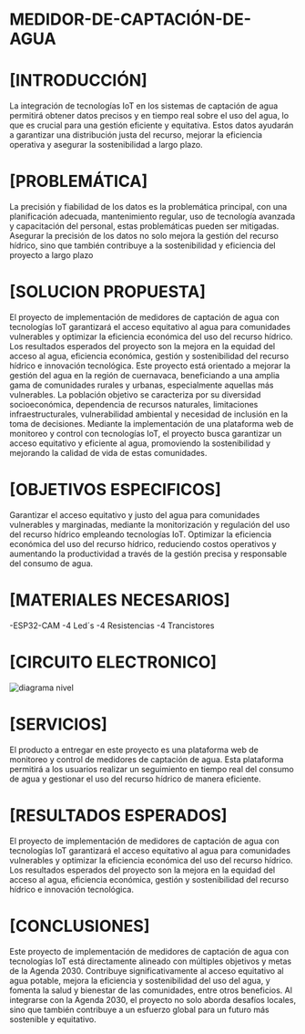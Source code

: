 # MEDIDOR-DE-CAPTACIÓN-DE-AGUA
# [INTRODUCCIÓN]

La integración de tecnologías IoT en los sistemas de captación de agua permitirá obtener datos precisos y en tiempo real sobre el uso del agua, lo que es crucial para una gestión eficiente y equitativa. Estos datos ayudarán a garantizar una distribución justa del recurso, mejorar la eficiencia operativa y asegurar la sostenibilidad a largo plazo.

# [PROBLEMÁTICA]

La precisión y fiabilidad de los datos es la problemática principal, con una planificación adecuada, mantenimiento regular, uso de tecnología avanzada y capacitación del personal, estas problemáticas pueden ser mitigadas. Asegurar la precisión de los datos no solo mejora la gestión del recurso hídrico, sino que también contribuye a la sostenibilidad y eficiencia del proyecto a largo plazo

# [SOLUCION PROPUESTA]

El proyecto de implementación de medidores de captación de agua con tecnologías IoT garantizará el acceso equitativo al agua para comunidades vulnerables y optimizar la eficiencia económica del uso del recurso hídrico. Los resultados esperados del proyecto son la mejora en la equidad del acceso al agua, eficiencia económica, gestión y sostenibilidad del recurso hídrico e innovación tecnológica.
Este proyecto está orientado a mejorar la gestión del agua en la región de cuernavaca, beneficiando a una amplia gama de comunidades rurales y urbanas, especialmente aquellas más vulnerables. La población objetivo se caracteriza por su diversidad socioeconómica, dependencia de recursos naturales, limitaciones infraestructurales, vulnerabilidad ambiental y necesidad de inclusión en la toma de decisiones. Mediante la implementación de una plataforma web de monitoreo y control con tecnologías IoT, el proyecto busca garantizar un acceso equitativo y eficiente al agua, promoviendo la sostenibilidad y mejorando la calidad de vida de estas comunidades.

# [OBJETIVOS ESPECIFICOS]
Garantizar el acceso equitativo y justo del agua para comunidades vulnerables y marginadas, mediante la monitorización y regulación del uso del recurso hídrico empleando tecnologías IoT.
Optimizar la eficiencia económica del uso del recurso hídrico, reduciendo costos operativos y aumentando la productividad a través de la gestión precisa y responsable del consumo de agua.

# [MATERIALES NECESARIOS]
-ESP32-CAM
-4 Led´s
-4 Resistencias
-4 Trancistores

# [CIRCUITO ELECTRONICO]
![diagrama nivel](https://github.com/user-attachments/assets/2d0e6ca5-f4b7-4690-8364-bd0645c1e4ff)

# [SERVICIOS]
El producto a entregar en este proyecto es una plataforma web de monitoreo y control de medidores de captación de agua. Esta plataforma permitirá a los usuarios realizar un seguimiento en tiempo real del consumo de agua y gestionar el uso del recurso hídrico de manera eficiente.

# [RESULTADOS ESPERADOS]
El proyecto de implementación de medidores de captación de agua con tecnologías IoT garantizará el acceso equitativo al agua para comunidades vulnerables y optimizar la eficiencia económica del uso del recurso hídrico. Los resultados esperados del proyecto son la mejora en la equidad del acceso al agua, eficiencia económica, gestión y sostenibilidad del recurso hídrico e innovación tecnológica.

# [CONCLUSIONES]
Este proyecto de implementación de medidores de captación de agua con tecnologías IoT está directamente alineado con múltiples objetivos y metas de la Agenda 2030. 
Contribuye significativamente al acceso equitativo al agua potable, mejora la eficiencia y sostenibilidad del uso del agua, y fomenta la salud y bienestar de las comunidades, entre otros beneficios. Al integrarse con la Agenda 2030, el proyecto no solo aborda desafíos locales, sino que también contribuye a un esfuerzo global para un futuro más sostenible y equitativo.
